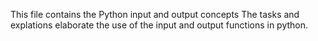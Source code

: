 This file contains the Python input and output concepts
The tasks and explations elaborate the use of the input and
output functions in python.
